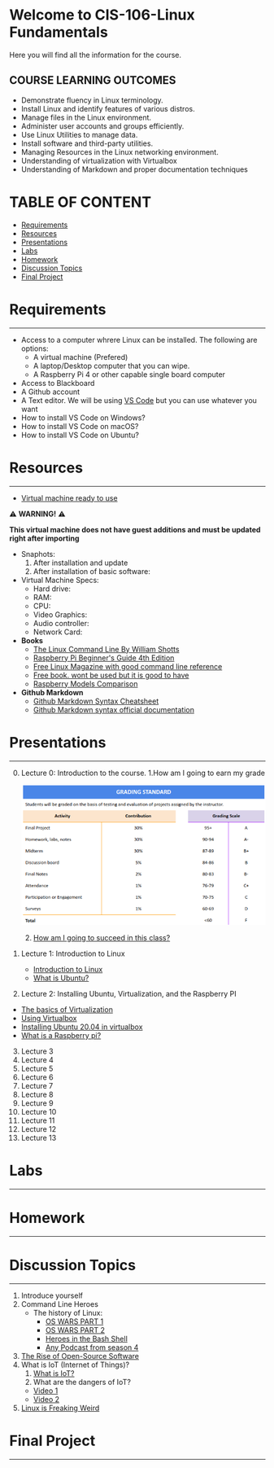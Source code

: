 # Welcome to CIS-106-Linux Fundamentals
Here you will find all the information for the course.

## COURSE LEARNING OUTCOMES 
* Demonstrate fluency in Linux terminology.
* Install Linux and identify features of various distros.
* Manage files in the Linux environment.
* Administer user accounts and groups efficiently.
* Use Linux Utilities to manage data.
* Install software and third-party utilities.
* Managing Resources in the Linux networking environment.
* Understanding of virtualization with Virtualbox
* Understanding of Markdown and proper documentation techniques

# TABLE OF CONTENT
  - [Requirements](#requirements)
  - [Resources](#resources)
  - [Presentations](#presentations)
  - [Labs](#labs)
  - [Homework](#homework)
  - [Discussion Topics](#discussion-topics)
  - [Final Project](#final-project)
# Requirements
---
* Access to a computer whrere Linux can be installed. The following are options:
  * A virtual machine (Prefered)
  * A laptop/Desktop computer that you can wipe.
  * A Raspberry Pi 4 or other capable single board computer
* Access to Blackboard
* A Github account
* A Text editor. We will be using [VS Code](https://code.visualstudio.com/) but you can use whatever you want
* How to install VS Code on Windows?
* How to install VS Code on macOS?
* How to install VS Code on Ubuntu?

# Resources
---
* [Virtual machine ready to use](https://linkhere.com)

:warning: **WARNING!** :warning:

 **This virtual machine does not have guest additions and must be updated right after importing** <br>
  * Snaphots:
    1. After installation and update
    2. After installation of basic software:
  * Virtual Machine Specs:
    * Hard drive:
    * RAM:
    * CPU:
    * Video Graphics:
    * Audio controller:
    * Network Card:
* **Books** 
  * [The Linux Command Line By William Shotts](https://bit.ly/34Og1Bp)
  * [Raspberry Pi Beginner's Guide 4th Edition](http://bit.ly/34QaA4O) 
  * [Free Linux Magazine with good command line reference](https://www.raspberrypi.org/magpi-issues/Essentials_Bash_v2.pdf)
  * [Free book. wont be used but it is good to have](http://www.it-docs.net/ddata/900.pdf)
  * [Raspberry Models Comparison](https://socialcompare.com/en/comparison/raspberrypi-models-comparison)
* **Github Markdown**
  * [Github Markdown Syntax Cheatsheet](https://guides.github.com/pdfs/markdown-cheatsheet-online.pdf)
  * [Github Markdown syntax official documentation](http://bit.ly/3pvKZpE) 
 
# Presentations
---
0. Lecture 0: Introduction to the course. 
   1.How am I going to earn my grade 
   
   ![img](imgs/GradingTable.png)
   
   2. [How am I going to succeed in this class?](http://bit.ly/3pqo3bw)
1. Lecture 1: Introduction to Linux
   * [Introduction to Linux](http://bit.ly/3hmdLX6)
   * [What is Ubuntu?](http://bit.ly/2JrgKkA)

2. Lecture 2: Installing Ubuntu, Virtualization, and the Raspberry PI
* [The basics of Virtualization](http://bit.ly/2KIAlNA)
* [Using Virtualbox](http://bit.ly/3hk03nI)
* [Installing Ubuntu 20.04 in virtualbox](http://bit.ly/2WR4i0o)
* [What is a Raspberry pi?](http://bit.ly/3nXAP0P)

3. Lecture 3
4. Lecture 4
5. Lecture 5
6. Lecture 6
7. Lecture 7
8. Lecture 8
9.  Lecture 9
10. Lecture 10
11. Lecture 11
12. Lecture 12
13. Lecture 13

# Labs
---

# Homework
---

# Discussion Topics
---
1. Introduce yourself
2. Command Line Heroes
   * The history of Linux: 
     * [OS WARS PART 1](https://www.redhat.com/en/command-line-heroes/season-1/os-wars-part-1)
     * [OS WARS PART 2](https://www.redhat.com/en/command-line-heroes/season-1/os-wars-part-2-rise-of-linux)
     * [Heroes in the Bash Shell](https://www.redhat.com/en/command-line-heroes/season-3/heroes-in-a-bash-shell)
     * [Any Podcast from season 4](https://www.redhat.com/en/command-line-heroes/season-4)
3. [The Rise of Open-Source Software](https://www.youtube.com/watch?v=SpeDK1TPbew)
4. What is IoT (Internet of Things)?
   1. [What is IoT?](https://www.youtube.com/watch?v=6mBO2vqLv38)
   2. What are the dangers of IoT?
   * [Video 1](https://www.youtube.com/watch?v=vgoX_m6Mkko)
   * [Video 2](https://www.youtube.com/watch?v=pGtnC1jKpMg)     
5. [Linux is Freaking Weird](https://www.youtube.com/watch?v=xPbAXKMCDkY)


# Final Project
---
